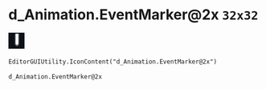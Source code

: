 # d_Animation.EventMarker@2x `32x32`
<img src="/img/d_Animation.EventMarker.png" width=32 height=32>

``` CSharp
EditorGUIUtility.IconContent("d_Animation.EventMarker@2x")
```
```
d_Animation.EventMarker@2x
```
